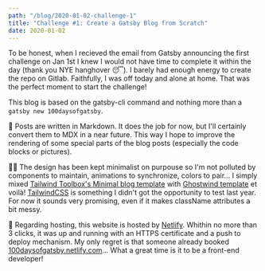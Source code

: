 ```yaml
---
path: "/blog/2020-01-02-challenge-1"
title: "Challenge #1: Create a Gatsby Blog from Scratch"
date: 2020-01-02
---
```


To be honest, when I recieved the email from Gatsby announcing the first challenge on Jan 1st I knew I would not have time to complete it within the day (thank you NYE hanghover 😴). I barely had enough energy to create the repo on Gitlab. Faithfully, I was off today and alone at home. That was the perfect moment to start the challenge!

This blog is based on the gatsby-cli command and nothing more than a `gatsby new 100daysofgatsby`.

📝 Posts are written in Markdown. It does the job for now, but I'll certainly convert them to MDX in a near future. This way I hope to improve the rendering of some special parts of the blog posts (especially the code blocks or pictures).

👨‍🎨 The design has been kept minimalist on purpouse so I'm not polluted by components to maintain, animations to synchronize, colors to pair... I simply mixed [Tailwind Toolbox's Minimal blog template](https://github.com/tailwindtoolbox/Minimal-Blog) with [Ghostwind template](https://github.com/tailwindtoolbox/Ghostwind) et voilà! [TailwindCSS](https://tailwindcss.com/) is something I didn't got the opportunity to test last year. For now it sounds very promising, even if it makes className attributes a bit messy.

🚚 Regarding hosting, this website is hosted by [Netlify](https://netlify.com). Whithin no more than 3 clicks, it was up and running with an HTTPS certificate and a push to deploy mechanism. My only regret is that someone already booked [100daysofgatsby.netlify.com](https://100daysofgatsby.netlify.com)... What a great time is it to be a front-end developer!
